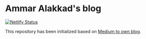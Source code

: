 # Ammar Alakkad's blog

[![Netlify Status](https://api.netlify.com/api/v1/badges/33a47da5-1887-41af-9ed6-203b6964662b/deploy-status)](https://app.netlify.com/sites/aalakkad/deploys)

This repository has been initialized based on [Medium to own blog](https://github.com/mathieudutour/medium-to-own-blog).
